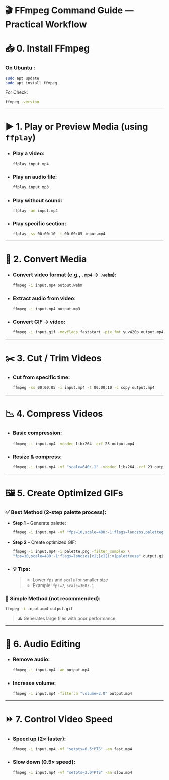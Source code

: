 # 🎬 FFmpeg Command Guide — Practical Workflow

# 📥 0. Install FFmpeg

###  On Ubuntu :
```bash
sudo apt update
sudo apt install ffmpeg
```

For Check:
```bash
ffmpeg -version
```


---

# ▶️ 1. Play or Preview Media (using `ffplay`)

-  ###   Play a video:
    ```bash
    ffplay input.mp4
    ```

- ###   Play an audio file:
    ```bash
    ffplay input.mp3
    ```

-  ###  Play without sound:
    ```bash
    ffplay -an input.mp4
    ```

-  ###  Play specific section:
    ```bash
    ffplay -ss 00:00:10 -t 00:00:05 input.mp4
    ```

---

# 🔄 2. Convert Media

- ###  Convert video format (e.g., `.mp4` → `.webm`):
    ```bash
    ffmpeg -i input.mp4 output.webm
    ```

- ###  Extract audio from video:
    ```bash
    ffmpeg -i input.mp4 output.mp3
    ```

- ###  Convert GIF → video:
    ```bash
    ffmpeg -i input.gif -movflags faststart -pix_fmt yuv420p output.mp4
    ```

---

# ✂️ 3. Cut / Trim Videos

-  ### Cut from specific time:
    ```bash
    ffmpeg -ss 00:00:05 -i input.mp4 -t 00:00:10 -c copy output.mp4
    ```

---

# 📉 4. Compress Videos

-  ### Basic compression:
    ```bash
    ffmpeg -i input.mp4 -vcodec libx264 -crf 23 output.mp4
    ```

- ###  Resize & compress:
    ```bash
    ffmpeg -i input.mp4 -vf "scale=640:-1" -vcodec libx264 -crf 23 output.mp4
    ```

---

# 🖼️ 5. Create Optimized GIFs

### ✅ Best Method (2-step palette process):

- **Step 1** – Generate palette:
    ```bash
    ffmpeg -i input.mp4 -vf "fps=10,scale=480:-1:flags=lanczos,palettegen" palette.png
    ```

- **Step 2** – Create optimized GIF:
    ```bash
    ffmpeg -i input.mp4 -i palette.png -filter_complex \
    "fps=10,scale=480:-1:flags=lanczos[x];[x][1:v]paletteuse" output.gif
    ```

 - ### 💡 Tips:  
    > - Lower `fps` and `scale` for smaller size  
    > - Example: `fps=7`, `scale=360:-1`

### 🚫 Simple Method (not recommended):
```bash
ffmpeg -i input.mp4 output.gif
```
> ⚠️ Generates large files with poor performance.

---

# 🧼 6. Audio Editing

-  ### Remove audio:
    ```bash
    ffmpeg -i input.mp4 -an output.mp4
    ```

-  ### Increase volume:
    ```bash
    ffmpeg -i input.mp4 -filter:a "volume=2.0" output.mp4
    ```

---

# ⏩ 7. Control Video Speed

- ###  Speed up (2× faster):
    ```bash
    ffmpeg -i input.mp4 -vf "setpts=0.5*PTS" -an fast.mp4
    ```

- ### Slow down (0.5× speed):
    ```bash
    ffmpeg -i input.mp4 -vf "setpts=2.0*PTS" -an slow.mp4
    ```
